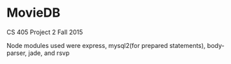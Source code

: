# MovieDB
CS 405 Project 2 Fall 2015

Node modules used were express, mysql2(for prepared statements), body-parser, jade, and rsvp
